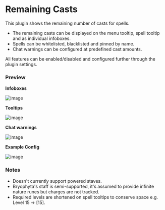# Remaining Casts

This plugin shows the remaining number of casts for spells.

- The remaining casts can be displayed on the menu tooltip, spell tooltip and as individual infoboxes.
- Spells can be whitelisted, blacklisted and pinned by name.
- Chat warnings can be configured at predefined cast amounts.

All features can be enabled/disabled and configured further through the plugin settings.

### Preview
**Infoboxes**

![image](https://user-images.githubusercontent.com/109300410/209392220-2aed7f2a-31f0-4df3-a7f6-fa35dd73eb69.png)

**Tooltips**

![image](https://user-images.githubusercontent.com/109300410/209392421-30ac6aaf-a258-409f-8880-08bb89e6ad2d.png)

**Chat warnings**

![image](https://user-images.githubusercontent.com/109300410/210402957-6d38737e-5601-45fd-8703-44d49ec7e562.png)

**Example Config**

![image](https://user-images.githubusercontent.com/109300410/210403131-0a086b35-0c25-4e4a-9f76-e630e347d56a.png)

### Notes

- Doesn't currently support powered staves.
- Bryophyta's staff is semi-supported, it's assumed to provide infinite nature runes but charges are not tracked.
- Required levels are shortened on spell tooltips to conserve space e.g. Level 15 -> [15].
